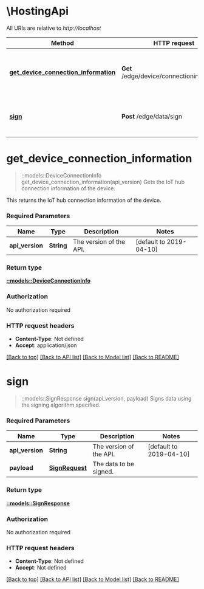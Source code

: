 # \HostingApi

All URIs are relative to *http://localhost*

Method | HTTP request | Description
------------- | ------------- | -------------
[**get_device_connection_information**](HostingApi.md#get_device_connection_information) | **Get** /edge/device/connectioninformation | Gets the IoT hub connection information of the device.
[**sign**](HostingApi.md#sign) | **Post** /edge/data/sign | Signs data using the signing algorithm specified.


# **get_device_connection_information**
> ::models::DeviceConnectionInfo get_device_connection_information(api_version)
Gets the IoT hub connection information of the device.

This returns the IoT hub connection information of the device. 

### Required Parameters

Name | Type | Description  | Notes
------------- | ------------- | ------------- | -------------
  **api_version** | **String**| The version of the API. | [default to 2019-04-10]

### Return type

[**::models::DeviceConnectionInfo**](DeviceConnectionInfo.md)

### Authorization

No authorization required

### HTTP request headers

 - **Content-Type**: Not defined
 - **Accept**: application/json

[[Back to top]](#) [[Back to API list]](../README.md#documentation-for-api-endpoints) [[Back to Model list]](../README.md#documentation-for-models) [[Back to README]](../README.md)

# **sign**
> ::models::SignResponse sign(api_version, payload)
Signs data using the signing algorithm specified.

### Required Parameters

Name | Type | Description  | Notes
------------- | ------------- | ------------- | -------------
  **api_version** | **String**| The version of the API. | [default to 2019-04-10]
  **payload** | [**SignRequest**](SignRequest.md)| The data to be signed. | 

### Return type

[**::models::SignResponse**](SignResponse.md)

### Authorization

No authorization required

### HTTP request headers

 - **Content-Type**: Not defined
 - **Accept**: Not defined

[[Back to top]](#) [[Back to API list]](../README.md#documentation-for-api-endpoints) [[Back to Model list]](../README.md#documentation-for-models) [[Back to README]](../README.md)

